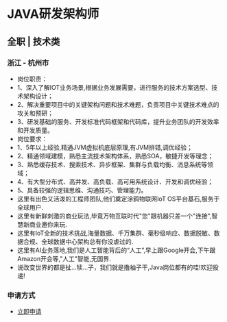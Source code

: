 
# JAVA研发架构师
## 全职  |  技术类
### 浙江 - 杭州市

- 岗位职责：
- 1、深入了解IOT业务场景,根据业务发展需要，进行服务的技术方案选型、技术架构设计；
- 2、解决重要项目中的关键架构问题和技术难题，负责项目中关键技术难点的攻关和预研；
- 3、研发基础的服务、开发标准代码框架和代码库，提升业务团队的开发效率和开发质量。
- 岗位要求：
- 1、5年以上经验,精通JVM虚拟机底层原理,有JVM排错,调优经验；
- 2、精通领域建模，熟悉主流技术架构体系，熟悉SOA，敏捷开发等理念；
- 3、熟悉缓存技术、搜索技术、异步框架、集群与负载均衡、消息系统等领域；
- 4、有大型分布式、高并发、高负载、高可用系统设计、开发和调优经验；
- 5、具备较强的逻辑思维、沟通技巧、管理能力。
- 这里有出色又活泼的工程师团队,他们奠定涂鸦物联网IoT OS平台基石,服务于全球用户.
- 这里有新鲜刺激的商业玩法,毕竟万物互联时代"您"跟机器只差一个"连接",智慧新商业邀你来玩.
- 这里有IoT全新的技术挑战,海量数据、千万集群、毫秒级响应、数据脱敏、数据合规、全球数据中心架构总有你没虐过的.
- 这里有AI业务落地,我们是人工智能背后的“人工”,早上跟Google开会,下午跟Amazon开会等,"人工"智能,无国界.
- 说改变世界的都是扯...犊...子，我们就是撸袖子干,Java岗位都有的哇!欢迎投递!
### 申请方式
- <a href="mailto:hr@tuya.com?subject=求职简历-JAVA研发架构师-来自GitHub">立即申请</a>